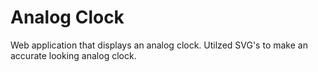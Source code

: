 # Analog Clock

Web application that displays an analog clock.
Utilzed SVG's to make an accurate looking analog clock.
